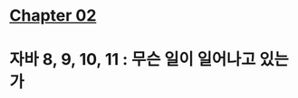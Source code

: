 # [Chapter 02](https://livebook.manning.com/book/modern-java-in-action/chapter-1/)

# 자바 8, 9, 10, 11 : 무슨 일이 일어나고 있는가